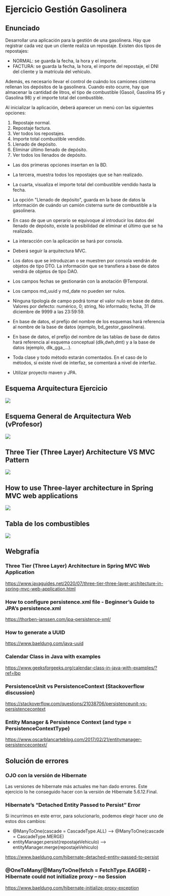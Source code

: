# Ejercicio Gestión Gasolinera

## Enunciado

Desarrollar una aplicación para la gestión de una gasolinera. 
Hay que registrar cada vez que un cliente realiza un repostaje. Existen dos tipos de repostajes:

- NORMAL: se guarda la fecha, la hora y el importe.
- FACTURA: se guarda la fecha, la hora, el importe del repostaje, el DNI del cliente y la matrícula del vehículo.

Además, es necesario llevar el control de cuándo los camiones cisterna rellenan los depósitos de la gasolinera. Cuando esto ocurre, hay que almacenar la cantidad de litros, el tipo de combustible (Gasoil, Gasolina 95 y Gasolina 98) y el importe total del combustible.

Al inicializar la aplicación, deberá aparecer un menú con las siguientes opciones:

1. Repostaje normal.
2. Repostaje factura.
3. Ver todos los repostajes.
4. Importe total combustible vendido.
5. Llenado de depósito.
6. Eliminar último llenado de depósito.
7. Ver todos los llenados de depósito.


- Las dos primeras opciones insertan en la BD.
- La tercera, muestra todos los repostajes que se han realizado.
- La cuarta, visualiza el importe total del combustible vendido hasta la fecha.
- La opción "Llenado de depósito", guarda en la base de datos la información de cuándo un camión cisterna surte de combustible a la gasolinera.
- En caso de que un operario se equivoque al introducir los datos del llenado de depósito, existe la posibilidad de eliminar el último que se ha realizado. 

- La interacción con la aplicación se hará por consola.
- Deberá seguir la arquitectura MVC.
- Los datos que se introduzcan o se muestren por consola vendrán de objetos de tipo DTO. La información que se transfiera a base de datos vendrá de objetos de tipo DAO.
- Los campos fechas se gestionarán con la anotación @Temporal.
- Los campos md_uuid y md_date no pueden ser nulos. 
- Ninguna tipología de campo podrá tomar el valor nulo en base de datos. Valores por defecto: numérico, 0; string, No informado; fecha, 31 de diciembre de 9999 a las 23:59:59.
- En base de datos, el prefijo del nombre de los esquemas hará referencia al nombre de la base de datos (ejemplo, bd_gestor_gasolinera).
- En base de datos, el prefijo del nombre de las tablas de base de datos hará referencia al esquema conceptual (dlk,dwh,dmt) y a la base de datos (ejemplo, dlk_gga_...).
- Toda clase y todo método estarán comentados. En el caso de lo métodos, si existe nivel de interfaz, se comentará a nivel de interfaz.
- Utilizar proyecto maven y JPA.

## Esquema Arquitectura Ejercicio

![](./img/Esquema-Arquitectura-GestionGasolinera.jpg)

## Esquema General de Arquitectura Web (vProfesor)

![](./img/java-esquema-arquitectura.jpg)

## Three Tier (Three Layer) Architecture VS MVC Pattern

![](./img/1.png)

## How to use Three-layer architecture in Spring MVC web applications

![](./img/2.png)

## Tabla de los combustibles

![](./img/tabla-combustibles.png)

## Webgrafía

### Three Tier (Three Layer) Architecture in Spring MVC Web Application
https://www.javaguides.net/2020/07/three-tier-three-layer-architecture-in-spring-mvc-web-application.html

### How to configure persistence.xml file - Beginner’s Guide to JPA’s persistence.xml
https://thorben-janssen.com/jpa-persistence-xml/

### How to generate a UUID
https://www.baeldung.com/java-uuid

### Calendar Class in Java with examples
https://www.geeksforgeeks.org/calendar-class-in-java-with-examples/?ref=lbp

### PersistenceUnit vs PersistenceContext (Stackoverflow discussion)
https://stackoverflow.com/questions/21038706/persistenceunit-vs-persistencecontext

### Entity Manager & Persistence Context (and type = PersistenceContextType)
https://www.oscarblancarteblog.com/2017/02/21/entitymanager-persistencecontext/

## Solución de errores

### OJO con la versión de Hibernate

Las versiones de hibernate más actuales me han dado errores.
Este ejercicio lo he conseguido hacer con la versión de Hibernate 5.6.12.Final.

### Hibernate’s “Detached Entity Passed to Persist” Error
Si incurrimos en este error, para solucionarlo, podemos elegir hacer uno de estos dos cambios:

- @ManyToOne(cascade = CascadeType.ALL)	   -->	@ManyToOne(cascade = CascadeType.MERGE)
- entityManager.persist(repostajeVehiculo) -->  entityManager.merge(repostajeVehiculo)
  
https://www.baeldung.com/hibernate-detached-entity-passed-to-persist

### @OneToMany/@ManyToOne(fetch = FetchType.EAGER) - Hibernate could not initialize proxy – no Session
https://www.baeldung.com/hibernate-initialize-proxy-exception